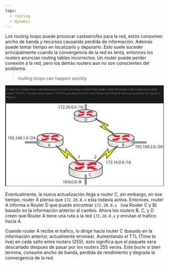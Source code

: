 ```yaml
---
tags:
  - routing
  - dynamic
---
```


Los routing loops puede provocar castastrofes para la red, estos consumen ancho de banda y recursos causando perdida de información. Además puede tomar tiempo en localizarlo y depurarlo. 
Esto suele suceder principalmente cuando la convergencia de la red es lenta, entonces los routers anuncian routing tables incorrectos. Un router puede perder conexión a la red, pero los demás routers aun no son conscientes del problema. 

 > routing loops can happen quickly

![](_anexos_/Screenshot%20from%202024-01-29%2018-06-30.png)

Eventualmente, la nueva actualización llega a router C, sin embargo, en ese tiempo, router A piensa que `172.20.0.x` esta todavia activa. Entonces, router A informa a Router D que puede encontrar `172.20.0.x ` (via Router C y B) basado en la información anterior al cambio. Ahora los routers B, C, y D creen que Router A tiene una ruta a la red `172.20.0.x` y enrutan el trafico hacia A.  

Cuando router A recibe el trafico, lo dirige hacia router C (basado en la información anterior, actualmente erronea). Aumentando el TTL (Time to live) en cada salto entre routers (255), esto significa que el paquete sera descartado despues de pasar por los routers 255 veces. Este bucle si bien termina, consume ancho de banda, perdida de rendimiento y degrada la convergencia de la red.
